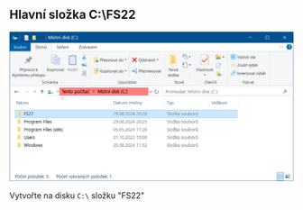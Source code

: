 ## Hlavní složka C:\FS22

![Místní_disk_C](Mistni_disk_C.png)

Vytvořte na disku `C:\` složku "FS22"
